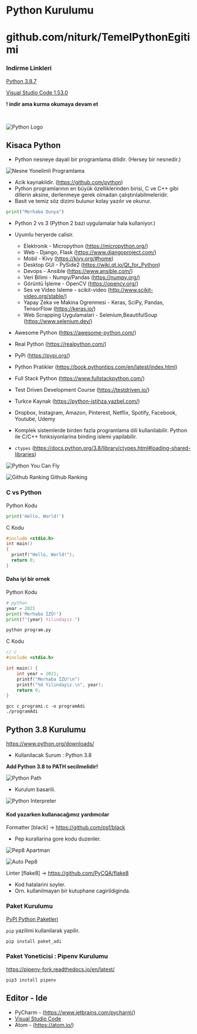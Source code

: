 # Python Kurulumu

# github.com/niturk/TemelPythonEgitimi
### Indirme Linkleri
[Python 3.8.7](https://www.python.org/ftp/python/3.8.7/python-3.8.7-amd64.exe)

[Visual Studio Code 1.53.0](https://code.visualstudio.com/sha/download?build=stable&os=win32-user)

**! indir ama kurma okumaya devam et**

</br>

![Python Logo](https://www.python.org/static/img/python-logo.png)
## Kisaca Python
* Python nesneye dayali bir programlama dilidir. (Hersey bir nesnedir.)

![Nesne Yonelimli Programlama](img/oop.png)
* Acik kaynaklidir. (https://github.com/python)
* Python programlarının en büyük özelliklerinden birisi, C ve C++ gibi dillerin aksine, derlenmeye gerek olmadan çalıştırılabilmeleridir.
* Basit ve temiz söz dizimi bulunur kolay yazılır ve okunur.
```python
print("Merhaba Dunya")
```
* Python 2 vs 3 (Python 2 bazi uygulamalar hala kullaniyor.)
* Uyumlu heryerde calisir.
    - Elektronik - Micropython (https://micropython.org/)
    - Web - Django, Flask (https://www.djangoproject.com/)
    - Mobil - Kivy (https://kivy.org/#home)
    - Desktop GUI - PySide2 (https://wiki.qt.io/Qt_for_Python)
    - Devops - Ansible (https://www.ansible.com/)
    - Veri Bilimi - Numpy/Pandas (https://numpy.org/)
    - Görüntü İşleme - OpenCV (https://opencv.org/)
    - Ses ve Video Isleme - scikit-video (http://www.scikit-video.org/stable/)
    - Yapay Zeka ve Makina Ogrenmesi - Keras, SciPy, Pandas, TensorFlow (https://keras.io/)
    - Web Scrapping Uygulamalari - Selenium,BeautifulSoup (https://www.selenium.dev/)
* Awesome Python (https://awesome-python.com/)
* Real Python (https://realpython.com/)
* PyPi (https://pypi.org/)
* Python Pratikler (https://book.pythontips.com/en/latest/index.html)
* Full Stack Python (https://www.fullstackpython.com/)
* Test Driven Development Course (https://testdriven.io/)
* Turkce Kaynak (https://python-istihza.yazbel.com/)
* Dropbox, Instagram, Amazon, Pinterest, Netflix, Spotify, Facebook, Youtube, Udemy
* Komplek sistemlerde birden fazla programlama dili kullanilabilir. Python ile C/C++ fonksiyonlarina binding islemi yapilabilir.

* `ctypes` (https://docs.python.org/3.8/library/ctypes.html#loading-shared-libraries)

![Python You Can Fly](img/python-fly.jpeg)

![Github Ranking](img/github_ranking.png)
Github Ranking
### C vs Python
Python Kodu
```python
print('Hello, World!')
```
C Kodu
```c
#include <stdio.h>
int main()
{
  printf("Hello, World!");
  return 0;
}
```
#### **Daha iyi bir ornek**

Python Kodu
```python
# python
year = 2021
print('Merhaba İZÜ!')
print(f"{year} Yılındayız.")
```
```python
python program.py
```
C Kodu
```c
// c
#include <stdio.h>

int main() {
	int year = 2021;
	printf("Merhaba İZU!\n")
	printf("%d Yilindayiz.\n", year);
	return 0;
}
```
```shell
gcc c_programi.c -o programAdi
./programAdi
```

## Python 3.8 Kurulumu

https://www.python.org/downloads/

* Kullanilacak Surum : Python 3.8

**Add Python 3.8 to PATH secilmelidir!**

![Python Path](img/pythonpath.png)



* Kurulum basarili.

![Python Interpreter](img/pythoninterpreter.png)

#### Kod yazarken kullanacağımız yardımcılar

Formatter [black] -> https://github.com/psf/black
* Pep kurallarina gore kodu duzenler.

![Pep8 Apartman](img/pep8-apartman.jpg)

![Auto Pep8](img/auto-pep8.png)

Linter [flake8] -> https://github.com/PyCQA/flake8
* Kod hatalarini soyler.
* Orn. kullanilmayan bir kutuphane cagirildiginda.

### Paket Kurulumu

[PyPI Python Paketleri](https://pypi.org/)

`pip` yazilimi kullanilarak yapilir.
```python
pip install paket_adi
```

### Paket Yoneticisi : Pipenv Kurulumu

https://pipenv-fork.readthedocs.io/en/latest/

```shell
pip3 install pipenv
```

## Editor - Ide

* PyCharm - (https://www.jetbrains.com/pycharm/)
* [Visual Studio Code](2-vscode.md)
* Atom - (https://atom.io/)
